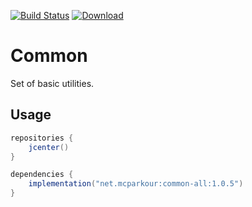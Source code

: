 [![Build Status](https://travis-ci.org/mcparkournet/common.svg)](https://travis-ci.org/mcparkournet/common)
[![Download](https://api.bintray.com/packages/mcparkour/maven-public/common-all/images/download.svg)](https://bintray.com/mcparkour/maven-public/common-all/_latestVersion)

# Common

Set of basic utilities.

## Usage

```java
repositories {
    jcenter()
}

dependencies {
    implementation("net.mcparkour:common-all:1.0.5")
}
```
